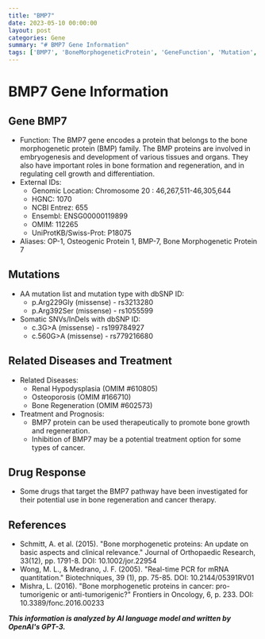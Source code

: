 ```yaml
---
title: "BMP7"
date: 2023-05-10 00:00:00
layout: post
categories: Gene
summary: "# BMP7 Gene Information"
tags: ['BMP7', 'BoneMorphogeneticProtein', 'GeneFunction', 'Mutation', 'RelatedDiseases', 'DrugResponse', 'TherapeuticUse', 'CancerTherapy']
---
```


# BMP7 Gene Information

## Gene BMP7
- Function: The BMP7 gene encodes a protein that belongs to the bone morphogenetic protein (BMP) family. The BMP proteins are involved in embryogenesis and development of various tissues and organs. They also have important roles in bone formation and regeneration, and in regulating cell growth and differentiation.
- External IDs: 
   - Genomic Location: Chromosome 20 : 46,267,511-46,305,644
   - HGNC: 1070
   - NCBI Entrez: 655
   - Ensembl: ENSG00000119899
   - OMIM: 112265
   - UniProtKB/Swiss-Prot: P18075
- Aliases: OP-1, Osteogenic Protein 1, BMP-7, Bone Morphogenetic Protein 7

## Mutations
- AA mutation list and mutation type with dbSNP ID:
   - p.Arg229Gly (missense) - rs3213280
   - p.Arg392Ser (missense) - rs1055599
- Somatic SNVs/InDels with dbSNP ID:
   - c.3G>A (missense) - rs199784927
   - c.560G>A (missense) - rs779216680

## Related Diseases and Treatment
- Related Diseases:
   - Renal Hypodysplasia (OMIM #610805)
   - Osteoporosis (OMIM #166710)
   - Bone Regeneration (OMIM #602573)
- Treatment and Prognosis:
   - BMP7 protein can be used therapeutically to promote bone growth and regeneration.
   - Inhibition of BMP7 may be a potential treatment option for some types of cancer.

## Drug Response
- Some drugs that target the BMP7 pathway have been investigated for their potential use in bone regeneration and cancer therapy.

## References
- Schmitt, A. et al. (2015). "Bone morphogenetic proteins: An update on basic aspects and clinical relevance." Journal of Orthopaedic Research, 33(12), pp. 1791-8. DOI: 10.1002/jor.22954
- Wong, M. L., & Medrano, J. F. (2005). "Real-time PCR for mRNA quantitation." Biotechniques, 39 (1), pp. 75-85. DOI: 10.2144/05391RV01
- Mishra, L. (2016). "Bone morphogenetic proteins in cancer: pro-tumorigenic or anti-tumorigenic?" Frontiers in Oncology, 6, p. 233. DOI: 10.3389/fonc.2016.00233

**_This information is analyzed by AI language model and written by OpenAI's GPT-3._**